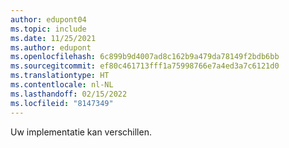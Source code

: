 ```yaml
---
author: edupont04
ms.topic: include
ms.date: 11/25/2021
ms.author: edupont
ms.openlocfilehash: 6c899b9d4007ad8c162b9a479da78149f2bdb6bb
ms.sourcegitcommit: ef80c461713fff1a75998766e7a4ed3a7c6121d0
ms.translationtype: HT
ms.contentlocale: nl-NL
ms.lasthandoff: 02/15/2022
ms.locfileid: "8147349"
---
```

Uw implementatie kan verschillen.  
